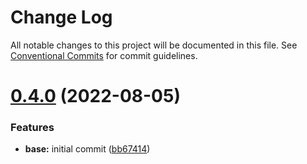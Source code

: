# Change Log

All notable changes to this project will be documented in this file.
See [Conventional Commits](https://conventionalcommits.org) for commit guidelines.

# [0.4.0](https://github.com/conobanegas/arfreelance/compare/v0.3.0...v0.4.0) (2022-08-05)

### Features

-   **base:** initial commit ([bb67414](https://github.com/conobanegas/arfreelance/commit/bb674141f7d7f458680cabffadc70adebf0a216a))
